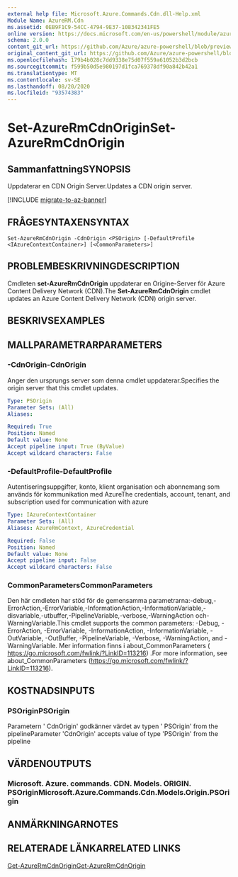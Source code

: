 ```yaml
---
external help file: Microsoft.Azure.Commands.Cdn.dll-Help.xml
Module Name: AzureRM.Cdn
ms.assetid: 0EB9F1C9-54CC-4794-9E37-108342341FE5
online version: https://docs.microsoft.com/en-us/powershell/module/azurerm.cdn/set-azurermcdnorigin
schema: 2.0.0
content_git_url: https://github.com/Azure/azure-powershell/blob/preview/src/ResourceManager/Cdn/Commands.Cdn/help/Set-AzureRmCdnOrigin.md
original_content_git_url: https://github.com/Azure/azure-powershell/blob/preview/src/ResourceManager/Cdn/Commands.Cdn/help/Set-AzureRmCdnOrigin.md
ms.openlocfilehash: 179b4b028c7dd9338e75d07f559a61052b3d2bcb
ms.sourcegitcommit: f599b50d5e980197d1fca769378df90a842b42a1
ms.translationtype: MT
ms.contentlocale: sv-SE
ms.lasthandoff: 08/20/2020
ms.locfileid: "93574383"
---
```

# <span data-ttu-id="eed8c-101">Set-AzureRmCdnOrigin</span><span class="sxs-lookup"><span data-stu-id="eed8c-101">Set-AzureRmCdnOrigin</span></span>

## <span data-ttu-id="eed8c-102">Sammanfattning</span><span class="sxs-lookup"><span data-stu-id="eed8c-102">SYNOPSIS</span></span>
<span data-ttu-id="eed8c-103">Uppdaterar en CDN Origin Server.</span><span class="sxs-lookup"><span data-stu-id="eed8c-103">Updates a CDN origin server.</span></span>

[!INCLUDE [migrate-to-az-banner](../../includes/migrate-to-az-banner.md)]

## <span data-ttu-id="eed8c-104">FRÅGESYNTAXEN</span><span class="sxs-lookup"><span data-stu-id="eed8c-104">SYNTAX</span></span>

```
Set-AzureRmCdnOrigin -CdnOrigin <PSOrigin> [-DefaultProfile <IAzureContextContainer>] [<CommonParameters>]
```

## <span data-ttu-id="eed8c-105">PROBLEMBESKRIVNING</span><span class="sxs-lookup"><span data-stu-id="eed8c-105">DESCRIPTION</span></span>
<span data-ttu-id="eed8c-106">Cmdleten **set-AzureRmCdnOrigin** uppdaterar en Origine-Server för Azure Content Delivery Network (CDN).</span><span class="sxs-lookup"><span data-stu-id="eed8c-106">The **Set-AzureRmCdnOrigin** cmdlet updates an Azure Content Delivery Network (CDN) origin server.</span></span>

## <span data-ttu-id="eed8c-107">BESKRIVS</span><span class="sxs-lookup"><span data-stu-id="eed8c-107">EXAMPLES</span></span>

## <span data-ttu-id="eed8c-108">MALLPARAMETRAR</span><span class="sxs-lookup"><span data-stu-id="eed8c-108">PARAMETERS</span></span>

### <span data-ttu-id="eed8c-109">-CdnOrigin</span><span class="sxs-lookup"><span data-stu-id="eed8c-109">-CdnOrigin</span></span>
<span data-ttu-id="eed8c-110">Anger den ursprungs server som denna cmdlet uppdaterar.</span><span class="sxs-lookup"><span data-stu-id="eed8c-110">Specifies the origin server that this cmdlet updates.</span></span>

```yaml
Type: PSOrigin
Parameter Sets: (All)
Aliases: 

Required: True
Position: Named
Default value: None
Accept pipeline input: True (ByValue)
Accept wildcard characters: False
```

### <span data-ttu-id="eed8c-111">-DefaultProfile</span><span class="sxs-lookup"><span data-stu-id="eed8c-111">-DefaultProfile</span></span>
<span data-ttu-id="eed8c-112">Autentiseringsuppgifter, konto, klient organisation och abonnemang som används för kommunikation med Azure</span><span class="sxs-lookup"><span data-stu-id="eed8c-112">The credentials, account, tenant, and subscription used for communication with azure</span></span>

```yaml
Type: IAzureContextContainer
Parameter Sets: (All)
Aliases: AzureRmContext, AzureCredential

Required: False
Position: Named
Default value: None
Accept pipeline input: False
Accept wildcard characters: False
```

### <span data-ttu-id="eed8c-113">CommonParameters</span><span class="sxs-lookup"><span data-stu-id="eed8c-113">CommonParameters</span></span>
<span data-ttu-id="eed8c-114">Den här cmdleten har stöd för de gemensamma parametrarna:-debug,-ErrorAction,-ErrorVariable,-InformationAction,-InformationVariable,-disvariable,-utbuffer,-PipelineVariable,-verbose,-WarningAction och-WarningVariable.</span><span class="sxs-lookup"><span data-stu-id="eed8c-114">This cmdlet supports the common parameters: -Debug, -ErrorAction, -ErrorVariable, -InformationAction, -InformationVariable, -OutVariable, -OutBuffer, -PipelineVariable, -Verbose, -WarningAction, and -WarningVariable.</span></span> <span data-ttu-id="eed8c-115">Mer information finns i about_CommonParameters ( https://go.microsoft.com/fwlink/?LinkID=113216) .</span><span class="sxs-lookup"><span data-stu-id="eed8c-115">For more information, see about_CommonParameters (https://go.microsoft.com/fwlink/?LinkID=113216).</span></span>

## <span data-ttu-id="eed8c-116">KOSTNADS</span><span class="sxs-lookup"><span data-stu-id="eed8c-116">INPUTS</span></span>

### <span data-ttu-id="eed8c-117">PSOrigin</span><span class="sxs-lookup"><span data-stu-id="eed8c-117">PSOrigin</span></span>
<span data-ttu-id="eed8c-118">Parametern ' CdnOrigin' godkänner värdet av typen ' PSOrigin' from the pipeline</span><span class="sxs-lookup"><span data-stu-id="eed8c-118">Parameter 'CdnOrigin' accepts value of type 'PSOrigin' from the pipeline</span></span>

## <span data-ttu-id="eed8c-119">VÄRDEN</span><span class="sxs-lookup"><span data-stu-id="eed8c-119">OUTPUTS</span></span>

### <span data-ttu-id="eed8c-120">Microsoft. Azure. commands. CDN. Models. ORIGIN. PSOrigin</span><span class="sxs-lookup"><span data-stu-id="eed8c-120">Microsoft.Azure.Commands.Cdn.Models.Origin.PSOrigin</span></span>

## <span data-ttu-id="eed8c-121">ANMÄRKNINGAR</span><span class="sxs-lookup"><span data-stu-id="eed8c-121">NOTES</span></span>

## <span data-ttu-id="eed8c-122">RELATERADE LÄNKAR</span><span class="sxs-lookup"><span data-stu-id="eed8c-122">RELATED LINKS</span></span>

[<span data-ttu-id="eed8c-123">Get-AzureRmCdnOrigin</span><span class="sxs-lookup"><span data-stu-id="eed8c-123">Get-AzureRmCdnOrigin</span></span>](./Get-AzureRmCdnOrigin.md)


